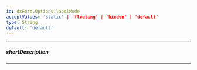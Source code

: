 ```yaml
---
id: dxForm.Options.labelMode
acceptValues: 'static' | 'floating' | 'hidden' | 'default'
type: String
default: 'default'
---
```

---
##### shortDescription
<!-- Description goes here -->

---
<!-- Description goes here -->
